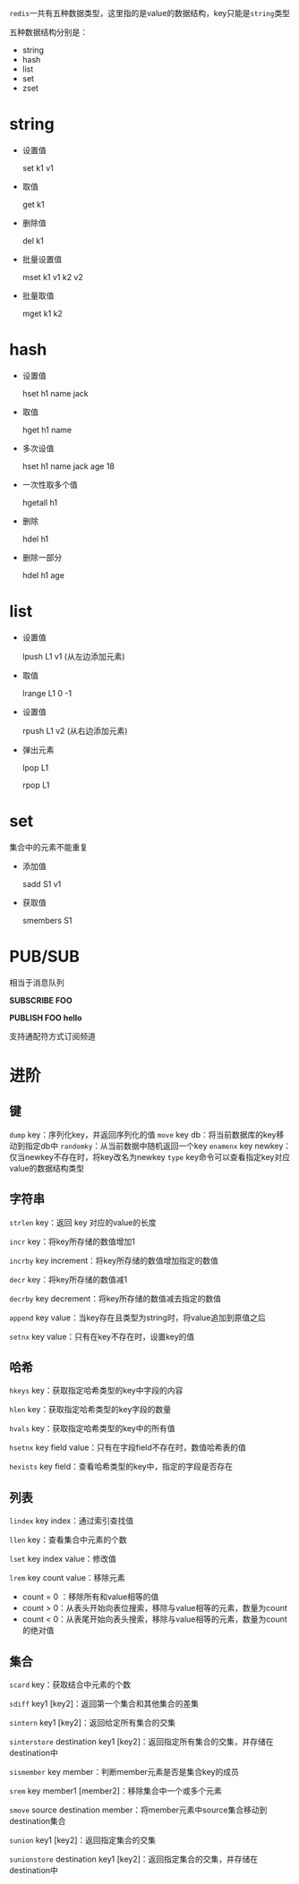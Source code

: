 `redis`一共有五种数据类型，这里指的是value的数据结构，key只能是`string`类型

五种数据结构分别是：

+ string
+ hash
+ list
+ set
+ zset



# string

+ 设置值

  set k1 v1

+ 取值

  get k1

+ 删除值

  del k1

+ 批量设置值

  mset k1 v1 k2 v2

+ 批量取值

  mget k1 k2



# hash

+ 设置值

  hset h1 name jack

+ 取值

  hget h1 name 

+ 多次设值

  hset h1 name jack age 18

+ 一次性取多个值

  hgetall h1

+ 删除

  hdel h1

+ 删除一部分

  hdel h1 age



# list

+ 设置值

  lpush L1 v1 (从左边添加元素)

+ 取值

  lrange L1 0 -1

+ 设置值

  rpush L1 v2 (从右边添加元素)

+ 弹出元素

  lpop L1

  rpop L1



# set

集合中的元素不能重复

+ 添加值

  sadd S1 v1

+ 获取值

  smembers S1



# PUB/SUB

相当于消息队列

**SUBSCRIBE FOO**

**PUBLISH FOO hello**

支持通配符方式订阅频道



# 进阶



## 键

`dump` key：序列化key，并返回序列化的值
`move` key db：将当前数据库的key移动到指定db中
`randomky`：从当前数据中随机返回一个key
`enamenx` key newkey：仅当newkey不存在时，将key改名为newkey
`type` key命令可以查看指定key对应value的数据结构类型



## 字符串

`strlen` key：返回 key 对应的value的长度

`incr` key：将key所存储的数值增加1

`incrby` key increment：将key所存储的数值增加指定的数值

`decr` key：将key所存储的数值减1

`decrby` key decrement：将key所存储的数值减去指定的数值

`append` key value：当key存在且类型为string时，将value追加到原值之后

`setnx` key value：只有在key不存在时，设置key的值



## 哈希

`hkeys` key：获取指定哈希类型的key中字段的内容

`hlen` key：获取指定哈希类型的key字段的数量

`hvals` key：获取指定哈希类型的key中的所有值

`hsetnx` key field value：只有在字段field不存在时，数值哈希表的值

`hexists` key field：查看哈希类型的key中，指定的字段是否存在



## 列表

`lindex` key index：通过索引查找值

`llen` key：查看集合中元素的个数

`lset` key index value：修改值

`lrem` key count value：移除元素

+ count = 0 ：移除所有和value相等的值
+ count > 0：从表头开始向表位搜索，移除与value相等的元素，数量为count
+ count < 0：从表尾开始向表头搜索，移除与value相等的元素，数量为count的绝对值



## 集合

`scard` key：获取结合中元素的个数

`sdiff` key1 [key2]：返回第一个集合和其他集合的差集

`sintern` key1 [key2]：返回给定所有集合的交集

`sinterstore` destination key1 [key2]：返回指定所有集合的交集，并存储在destination中

`sismember` key member：判断member元素是否是集合key的成员

`srem` key member1 [member2]：移除集合中一个或多个元素

`smove` source destination member：将member元素中source集合移动到destination集合

`sunion` key1 [key2]：返回指定集合的交集

`sunionstore` destination key1 [key2]：返回指定集合的交集，并存储在destination中